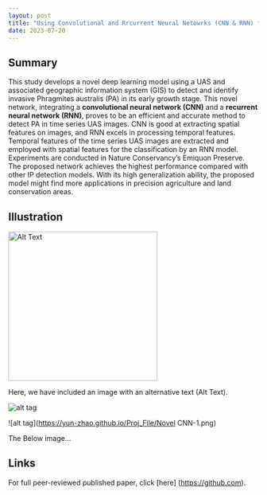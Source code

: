 ```yaml
---
layout: post
title: "Using Convolutional and Rrcurrent Neural Netowrks (CNN & RNN) for Invasive Plants Detection"
date: 2023-07-20
---
```


## Summary
This study develops a novel deep learning model using a UAS and associated
geographic information system (GIS) to detect and identify invasive Phragmites australis (PA) in its early growth stage.
This novel network, integrating a **convolutional neural network (CNN)** and a **recurrent neural network (RNN)**, proves to be
an efficient and accurate method to detect PA in time series UAS images. CNN is good at extracting spatial features on
images, and RNN excels in processing temporal features. Temporal features of the time series UAS images are extracted
and employed with spatial features for the classification by an RNN model. Experiments are conducted in Nature Conservancy’s
Emiquon Preserve. The proposed network achieves the highest performance compared with other IP detection
models. With its high generalization ability, the proposed model might find more applications in precision agriculture and
land conservation areas.


## Illustration

<img src="https://media.licdn.com/dms/image/D5603AQGKL3vpcDQjGQ/profile-displayphoto-shrink_800_800/0/1676145315593?e=1695859200&v=beta&t=CoDttB0rnesycPkGbD5xGs4A1uaZjwHEETLcnirjQGc" alt="Alt Text" width="300">

Here, we have included an image with an alternative text (Alt Text).

![alt tag](https://yun-zhao.github.io/Tank.jpg)

![alt tag](https://yun-zhao.github.io/Proj_File/Novel CNN-1.png)

The Below image...
## Links

For full peer-reviewed published paper, click [here] (https://github.com). 
